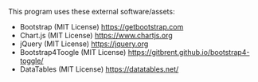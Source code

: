 This program uses these external software/assets:

- Bootstrap (MIT License) https://getbootstrap.com
- Chart.js (MIT License) https://www.chartjs.org
- jQuery (MIT License) https://jquery.org
- Bootstrap4Toogle (MIT License) https://gitbrent.github.io/bootstrap4-toggle/
- DataTables (MIT License) https://datatables.net/